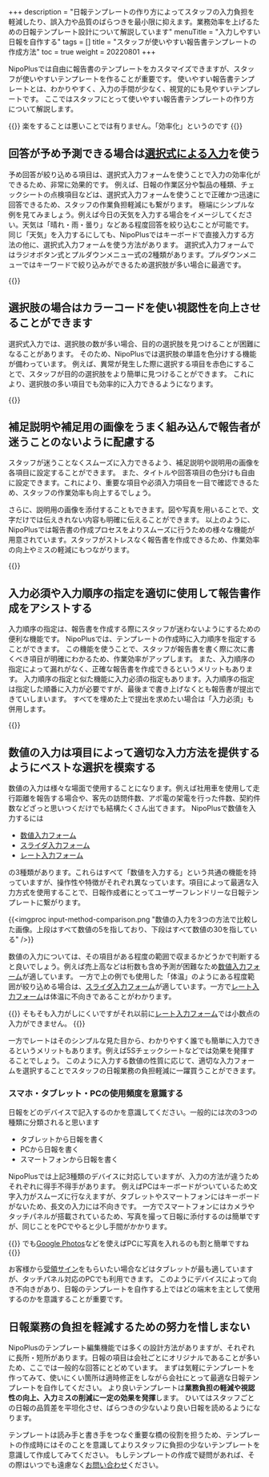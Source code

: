 +++
description = "日報テンプレートの作り方によってスタッフの入力負担を軽減したり、誤入力や品質のばらつきを最小限に抑えます。業務効率を上げるための日報テンプレート設計について解説しています"
menuTitle = "入力しやすい日報を自作する"
tags = []
title = "スタッフが使いやすい報告書テンプレートの作成方法"
toc = true
weight = 20220801
+++


NipoPlusでは自由に報告書のテンプレートをカスタマイズできますが、スタッフが使いやすいテンプレートを作ることが重要です。
使いやすい報告書テンプレートとは、わかりやすく、入力の手間が少なく、視覚的にも見やすいテンプレートです。
ここではスタッフにとって使いやすい報告書テンプレートの作り方について解説します。


{{<alice pos="right" icon="here">}}
楽をすることは悪いことでは有りません。「効率化」というのです
{{</alice>}}

## 回答が予め予測できる場合は[選択式による入力](/manual/initial-setting/template/select/)を使う

予め回答が絞り込める項目は、選択式入力フォームを使うことで入力の効率化ができるため、非常に効果的です。
例えば、日報の作業区分や製品の種類、チェックシートの点検項目などは、選択式入力フォームを使うことで正確かつ迅速に回答できるため、スタッフの作業負担軽減にも繋がります。
極端にシンプルな例を見てみましょう。例えば今日の天気を入力する場合をイメージしてください。天気は「晴れ・雨・曇り」などある程度回答を絞り込むことが可能です。
同じ「天気」を入力するにしても、NipoPlusではキーボードで直接入力する方法の他に、選択式入力フォームを使う方法があります。
選択式入力フォームではラジオボタン式とプルダウンメニュー式の2種類があります。プルダウンメニューではキーワードで絞り込みができるため選択肢が多い場合に最適です。

{{<icatch filename="select" msg="結果が同じなら楽な 入力の方が絶対良い" title="同じ設問で入力方法を3種類表示しました。それぞれメリット・デメリットがあります。" fontsize="30px" alice="shield" >}}

## 選択肢の場合はカラーコードを使い視認性を向上させることができます

選択式入力では、選択肢の数が多い場合、目的の選択肢を見つけることが困難になることがあります。
そのため、NipoPlusでは選択肢の単語を色分けする機能が備わっています。
例えば、異常が発生した際に選択する項目を赤色にすることで、スタッフが目的の選択肢をより簡単に見つけることができます。
これにより、選択肢の多い項目でも効率的に入力できるようになります。

{{<icatch filename="word-color-coding" msg="色分けした例です 視認性も向上！？" title="選択肢が多い場合は色分けを駆使することで視認性が向上します" fontsize="30px" alice="ok" >}}

## 補足説明や補足用の画像をうまく組み込んで報告者が迷うことのないように配慮する

スタッフが迷うことなくスムーズに入力できるよう、補足説明や説明用の画像を各項目に設定することができます。
また、タイトルや回答項目の色分けも自由に設定できます。これにより、重要な項目や必須入力項目を一目で確認できるため、スタッフの作業効率も向上するでしょう。

さらに、説明用の画像を添付することもできます。図や写真を用いることで、文字だけでは伝えきれない内容も明確に伝えることができます。
以上のように、NipoPlusでは報告書の作成プロセスをよりスムーズに行うための様々な機能が用意されています。スタッフがストレスなく報告書を作成できるため、作業効率の向上やミスの軽減にもつながります。

{{<icatch filename="report-guide-memo" msg="補足説明文や 画像の添付で補助" title="表現が曖昧な項目ではメモを駆使して日報作成者が混乱しないようにサポートします。" fontsize="30px" alice="here" >}}

## 入力必須や入力順序の指定を適切に使用して報告書作成をアシストする

入力順序の指定は、報告書を作成する際にスタッフが迷わないようにするための便利な機能です。
NipoPlusでは、テンプレートの作成時に入力順序を指定することができます。
この機能を使うことで、スタッフが報告書を書く際に次に書くべき項目が明確にわかるため、作業効率がアップします。
また、入力順序の指定によって漏れがなく、正確な報告書を作成できるというメリットもあります。
入力順序の指定と似た機能に入力必須の指定もあります。入力順序の指定は指定した順番に入力が必要ですが、最後まで書き上げなくとも報告書が提出できていしまいます。
すべてを埋めた上で提出を求めたい場合は「入力必須」も併用します。

{{<icatch filename="input-order" msg="入力順を指定すれば 次の入力項目が明確" title="入力の必須が空欄の場合は日報が提出できません" fontsize="30px" alice="here" >}}


## 数値の入力は項目によって適切な入力方法を提供するようにベストな選択を模索する

数値の入力は様々な場面で使用することになります。例えば社用車を使用して走行距離を報告する場合や、客先の訪問件数、アポ電の架電を行った件数、契約件数などざっと思いつくだけでも結構たくさん出てきます。
NipoPlusで数値を入力するには

- [数値入力フォーム](/manual/initial-setting/template/math/)
- [スライダ入力フォーム](/manual/initial-setting/template/step/)
- [レート入力フォーム](/manual/initial-setting/template/rate/)

の3種類があります。これらはすべて「数値を入力する」という共通の機能を持っていますが、操作性や特徴がそれぞれ異なっています。項目によって最適な入力方式を使用することで、日報作成者にとってユーザーフレンドリーな日報テンプレートに繋がります。

{{<imgproc input-method-comparison.png "数値の入力を3つの方法で比較した画像。上段はすべて数値の5を指しており、下段はすべて数値の30を指している" />}}

数値の入力については、その項目がある程度の範囲で収まるかどうかで判断すると良いでしょう。例えば売上高などは桁数も含め予測が困難なため[数値入力フォーム](/manual/initial-setting/template/math/)が適しています。
一方で上の例でも使用した「体温」のようにある程度範囲が絞り込める場合は、[スライダ入力フォーム](/manual/initial-setting/template/step/)が適しています。一方で[レート入力フォーム](/manual/initial-setting/template/rate/)は体温に不向きであることがわかります。

{{<alice pos="right" icon="here">}}
そもそも入力がしにくいですがそれ以前に[レート入力フォーム](/manual/initial-setting/template/rate/)では小数点の入力ができません。
{{</alice>}}

一方でレートはそのシンプルな見た目から、わかりやすく誰でも簡単に入力できるというメリットもあります。例えば5Sチェックシートなどでは効果を発揮することでしょう。
このように入力する数値の性質に応じて、適切な入力フォームを選択することでスタッフの日報業務の負担軽減に一躍買うことができます。

### スマホ・タブレット・PCの使用頻度を意識する

日報をどのデバイスで記入するのかを意識してください。一般的には次の3つの種類に分類されると思います

- タブレットから日報を書く
- PCから日報を書く
- スマートフォンから日報を書く

NipoPlusでは上記3種類のデバイスに対応していますが、入力の方法が違うためそれぞれに得手不得手があります。
例えばPCはキーボードがついているため文字入力がスムーズに行なえますが、タブレットやスマートフォンにはキーボードがないため、長文の入力には不向きです。
一方でスマートフォンにはカメラやタッチパネルが搭載されているため、写真を撮って日報に添付するのは簡単ですが、同じことをPCでやると少し手間がかかります。

{{<alice pos="right" icon="phone">}}
でも[Google Photos](https://www.google.com/intl/ja/photos/about/)などを使えばPCに写真を入れるのも割と簡単ですね
{{</alice>}}

お客様から[受領サイン](/manual/initial-setting/template/sign/)をもらいたい場合などはタブレットが最も適していますが、タッチパネル対応のPCでも利用できます。
このようにデバイスによって向き不向きがあり、日報のテンプレートを自作する上ではどの端末を主として使用するのかを意識することが重要です。

## 日報業務の負担を軽減するための努力を惜しまない

NipoPlusのテンプレート編集機能では多くの設計方法がありますが、それぞれに長所・短所があります。日報の項目は会社ごとにオリジナルであることが多いため、ここでは一般的な回答にとどめています。
まずは気軽にテンプレートを作ってみて、使いにくい箇所は適時修正をしながら会社にとって最適な日報テンプレートを自作してください。
より良いテンプレートは**業務負担の軽減や視認性の向上、入力ミスの削減に一定の効果を発揮**します。
ひいてはスタッフごとの日報の品質差を平坦化させ、ばらつきの少ないより良い日報を読めるようになります。

テンプレートは読み手と書き手をつなぐ重要な橋の役割を担うため、テンプレートの作成時にはそのことを意識してよりスタッフに負担の少ないテンプレートを意識して作成してみてください。
もしテンプレートの作成で疑問があれば、その際はいつでも遠慮なく[お問い合わせ](/system/inquery/)ください。

